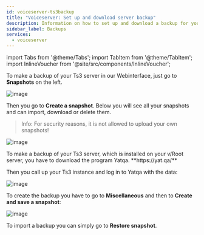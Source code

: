 ```yaml
---
id: voiceserver-ts3backup
title: "Voiceserver: Set up and download server backup"
description: Information on how to set up and download a backup for your Teamspeak server from ZAP-Hosting - ZAP-Hosting.com documentation
sidebar_label: Backups
services:
  - voiceserver
---
```




import Tabs from '@theme/Tabs';
import TabItem from '@theme/TabItem';
import InlineVoucher from '@site/src/components/InlineVoucher';

<InlineVoucher />

<Tabs>

<TabItem value="Webinterface" label="Webinterface" default>

To make a backup of your Ts3 server in our Webinterface, just go to **Snapshots** on the left.

![image](https://screensaver01.zap-hosting.com/index.php/s/rsQKdmYqy9dgKJz/preview)

Then you go to **Create a snapshot**. Below you will see all your snapshots and can import, download or delete them.
>Info: For security reasons, it is not allowed to upload your own snapshots!

![image](https://screensaver01.zap-hosting.com/index.php/s/raq2TBY47XTL8tz/preview)

</TabItem>
<TabItem value="v/Root server" label="v/Root server">
To make a backup of your Ts3 server, which is installed on your v/Root server, you have to download the program Yatqa. **https://yat.qa/**

Then you call up your Ts3 instance and log in to Yatqa with the data: 

![image](https://screensaver01.zap-hosting.com/index.php/s/GNak6s26sFcX4bA/preview)

To create the backup you have to go to **Miscellaneous** and then to **Create and save a snapshot**:

![image](https://screensaver01.zap-hosting.com/index.php/s/CZWZRYSXpCTi4j3/preview)

To import a backup you can simply go to **Restore snapshot**.

</TabItem>
</Tabs>
